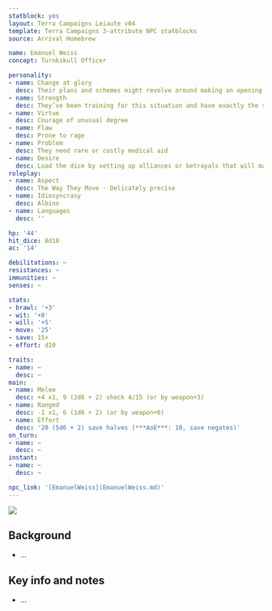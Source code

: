 ```yaml
---
statblock: yes
layout: Terra Campaigns Leiaute v04
template: Terra Campaigns 3-attribute NPC statblocks
source: Arrival Homebrew

name: Emanuel Weiss
concept: Turnkskull Officer

personality:
- name: Change at glory
  desc: Their plans and schemes might revolve around making an opening for their own reckless ambitions, or creating situations where they might gamble everything on obtaining their heart’s desire.
- name: Strength
  desc: They’ve been training for this situation and have exactly the skill set and resources needed
- name: Virtue
  desc: Courage of unusual degree
- name: Flaw
  desc: Prone to rage
- name: Problem
  desc: They need rare or costly medical aid
- name: Desire
  desc: Load the dice by setting up alliances or betrayals that will make the eventual effort sure to succeed
roleplay:
- name: Aspect
  desc: The Way They Move - Delicately precise
- name: Idiosyncrasy
  desc: Albino
- name: Languages
  desc: ''

hp: '44'
hit_dice: 8d10
ac: '14'

debilitations: ~
resistances: ~
immunities: ~
senses: ~

stats:
- brawl: '+3'
- wit: '+0'
- will: '+5'
- move: '25'
- save: 15+
- effort: d10

traits:
- name: ~
  desc: ~
main:
- name: Melee
  desc: +4 x1, 9 (2d6 + 2) shock 4/15 (or by weapon+3)
- name: Ranged
  desc: -1 x1, 6 (1d6 + 2) (or by weapon+0)
- name: Effort
  desc: '20 (5d6 + 2) save halves (***AoE***: 10, save negates)'
on_turn:
- name: ~
  desc: ~
instant:
- name: ~
  desc: ~

npc_link: '[EmanuelWeiss](EmanuelWeiss.md)'
---
```


![](https://i.imgur.com/2pVbebt.png)

## Background
- ...

## Key info and notes
- ...

